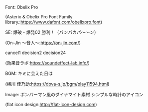 Font:
Obelix Pro

(Asterix & Obelix Pro Font Family library.:https://www.dafont.com/obelixpro.font)

SE:
爆破・爆発02
勝利！（パンパカパ～～ン）

(On-Jin ～音人～:https://on-jin.com/)


cancel1
decision2
decision24

(効果音ラボ:https://soundeffect-lab.info/)

BGM:
キミに会えた日は

(横川 佳乃助:https://dova-s.jp/bgm/play11594.html)

Image:
ボンバーマン風のダイナマイト素材
シンプルな時計のアイコン

(flat icon design:http://flat-icon-design.com)

